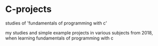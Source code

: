 # C-projects
studies of 'fundamentals of programming with c'

my studies and simple example projects in various subjects from 2018, when learning fundamentals of programming with c
